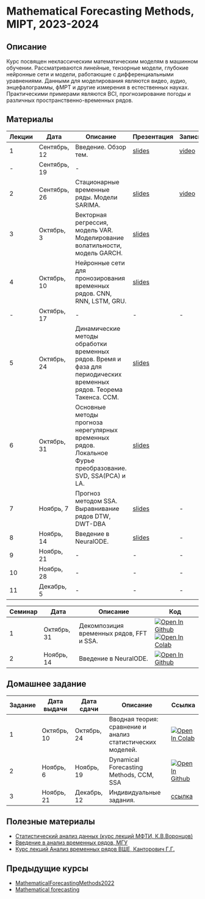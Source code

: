 # Mathematical Forecasting Methods, MIPT, 2023-2024

## Описание
Курс посвящен неклассическим математическим моделям в машинном обучении. Рассматриваются линейные, тензорные модели, глубокие нейронные сети и модели, работающие с дифференциальными уравнениями. Данными для моделирования являются видео, аудио, энцефалограммы, фМРТ и другие измерения в естественных науках. Практическими примерами являются BCI, прогнозирование погоды и различных пространственно-временных рядов.

## Материалы

| Лекции | Дата | Описание | Презентация | Запись |
|---------|--------|-------------|---------|-------| 
| 1 | Сентябрь, 12 | Введение. Обзор тем. | [slides](https://github.com/intsystems/MathematicalForecastingMethods/blob/main/lectures/lecture_1/lecture1.pdf) | [video](https://www.youtube.com/live/8Hn3Vj0yMic?si=d9vWlQiDTV1XD8mG) |
| - | Сентябрь, 19 | - | | |
| 2 | Сентябрь, 26 | Стационарные временные ряды. Модели SARIMA.|[slides](https://github.com/intsystems/MathematicalForecastingMethods/blob/main/lectures/lecture_2/lecture2.pdf)|[video](https://www.youtube.com/live/AXiF5h1M40o?si=ARmq0dPVciU0fB-H) |
| 3 | Октябрь, 3 | Векторная регрессия, модель VAR. Моделирование волатильности, модель GARCH.| [slides](https://github.com/intsystems/MathematicalForecastingMethods/blob/main/lectures/lecture_3/lecture3.pdf)| |
| 4 | Октябрь, 10 | Нейронные сети для пронозирования временных рядов. CNN, RNN, LSTM, GRU. | [slides](https://github.com/intsystems/MathematicalForecastingMethods/blob/main/lectures/lecture_4/lecture4.pdf)|| |
| - | Октябрь, 17 |-|-|-|
| 5 | Октябрь, 24 | Динамические методы обработки временных рядов. Время и фаза для периодических временных рядов. Теорема Такенса. CCM. | [slides](https://github.com/intsystems/MathematicalForecastingMethods/blob/main/lectures/lecture_5/lecture5.pdf) | |
| 6 | Октябрь, 31| Основные методы прогноза нерегулярных временных рядов. Локальное Фурье преобразование. SVD, SSA(PCA) и LA. |[slides](https://github.com/intsystems/MathematicalForecastingMethods/blob/main/lectures/lecture_6/lecture6.pdf)| |
| 7 | Ноябрь, 7 | Прогноз методом SSA. Выравнивание рядов DTW, DWT-DBA | [slides](https://github.com/intsystems/MathematicalForecastingMethods/blob/main/lectures/lecture_7/lecture7.pdf)| - |
| 8 | Ноябрь, 14 | Введение в NeuralODE. | [slides](https://github.com/intsystems/MathematicalForecastingMethods/blob/main/lectures/lecture_8/lecture8.pdf)| - |
| 9 | Ноябрь, 21 | - | - | - |
| 10 | Ноябрь, 28 | - | - | - |
| 11 | Декабрь, 5 | - | - | - |

| Семинар | Дата | Описание | Код |
|---------|--------|-------------|---------|
| 1 | Октябрь, 31| Декомпозиция временных рядов, FFT и  SSA. |[![Open In Github](https://img.shields.io/static/v1.svg?logo=github&label=Repo&message=Open%20in%20Github&color=lightgrey)](seminars/seminar6.ipynb) [![Open In Colab](https://colab.research.google.com/assets/colab-badge.svg)](https://drive.google.com/file/d/1hsyLrDpYgWlGy08hF6KcOs7KvROYSdV4/view?usp=sharing)|
| 2 | Ноябрь, 14| Введение в NeuralODE. |[![Open In Github](https://img.shields.io/static/v1.svg?logo=github&label=Repo&message=Open%20in%20Github&color=lightgrey)](seminars/seminar8.ipynb)|



## Домашнее задание 
| Задание | Дата выдачи | Дата сдачи | Описание | Ссылка |
|---------|--------|-------------|--------|-------|
| 1 | Октябрь, 10 | Октябрь, 24 | Вводная теория: сравнение и анализ статистических моделей. | [![Open In Colab](https://colab.research.google.com/assets/colab-badge.svg)](https://colab.research.google.com/drive/16f63TDQWBTRHiEv_qqy09BPEsX5hST45?usp=sharing)|
| 2 | Ноябрь, 6 | Ноябрь, 19 | Dynamical Forecasting Methods, CCM, SSA | [![Open In Github](https://img.shields.io/static/v1.svg?logo=github&label=Repo&message=Open%20in%20Github&color=lightgrey)](homeworks/HW2_ts_dynamical_forecasting.ipynb)  |
| 3 | Ноябрь, 21 | Декабрь, 12 | Индивидуальные задания. | [ссылка](https://web.archive.org/web/20230610043830/http://machinelearning.ru/wiki/index.php?title=%D0%9C%D0%B0%D1%82%D0%B5%D0%BC%D0%B0%D1%82%D0%B8%D1%87%D0%B5%D1%81%D0%BA%D0%B8%D0%B5_%D0%BC%D0%B5%D1%82%D0%BE%D0%B4%D1%8B_%D0%BF%D1%80%D0%BE%D0%B3%D0%BD%D0%BE%D0%B7%D0%B8%D1%80%D0%BE%D0%B2%D0%B0%D0%BD%D0%B8%D1%8F/%D0%9E%D1%81%D0%B5%D0%BD%D1%8C_2022#.D0.A1.D1.81.D1.8B.D0.BB.D0.BA.D0.B8_.D0.BD.D0.B0_.D0.BC.D0.B0.D1.82.D0.B5.D1.80.D0.B8.D0.B0.D0.BB.D1.8B_.D0.BA.D1.83.D1.80.D1.81.D0.B0)  |

## Полезные материалы
- [Статистический анализ данных (курс лекций МФТИ, К.В.Воронцов)](http://www.machinelearning.ru/wiki/index.php?title=%D0%A1%D1%82%D0%B0%D1%82%D0%B8%D1%81%D1%82%D0%B8%D1%87%D0%B5%D1%81%D0%BA%D0%B8%D0%B9_%D0%B0%D0%BD%D0%B0%D0%BB%D0%B8%D0%B7_%D0%B4%D0%B0%D0%BD%D0%BD%D1%8B%D1%85_%28%D0%BA%D1%83%D1%80%D1%81_%D0%BB%D0%B5%D0%BA%D1%86%D0%B8%D0%B9%2C_%D0%9A.%D0%92.%D0%92%D0%BE%D1%80%D0%BE%D0%BD%D1%86%D0%BE%D0%B2%29)
- [Введение в анализ временных рядов, МГУ](https://mse.msu.ru/wp-content/uploads/2021/03/%D0%92%D0%B2%D0%B5%D0%B4%D0%B5%D0%BD%D0%B8%D0%B5-%D0%B2-%D0%B0%D0%BD%D0%B0%D0%BB%D0%B8%D0%B7-%D0%B2%D1%80%D0%B5%D0%BC%D0%B5%D0%BD%D0%BD%D1%8B%D1%85-%D1%80%D1%8F%D0%B4%D0%BE%D0%B2-1.pdf)
- [Курс лекций Анализ временных рядов ВШЕ, Канторович Г.Г.](https://ej.hse.ru/data/2010/12/31/1208182144/06_01_06.pdf)

## Предыдущие курсы
- [MathematicalForecastingMethods2022](https://github.com/intsystems/MathematicalForecastingMethods/tree/2022-course)
- [Mathematical forecasting](https://m1p.org/index.php/Mathematical_forecasting)



   
   
